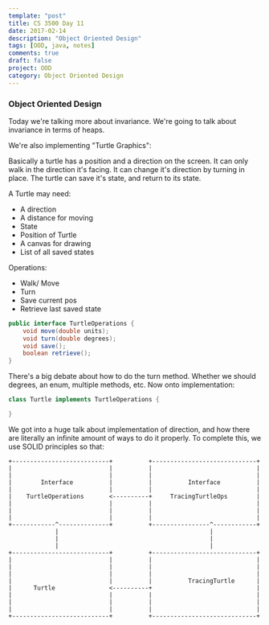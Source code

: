 ```yaml
---
template: "post"
title: CS 3500 Day 11
date: 2017-02-14
description: "Object Oriented Design"
tags: [OOD, java, notes]
comments: true
draft: false
project: OOD
category: Object Oriented Design
---
```


### Object Oriented Design

Today we're talking more about invariance. We're going to talk about invariance in terms of heaps.

We're also implementing "Turtle Graphics":

Basically a turtle has a position and a direction on the screen. It can only walk in the direction it's facing. It can change it's direction by turning in place. The turtle can save it's state, and return to its state.

A Turtle may need:

* A direction
* A distance for moving
* State
* Position of Turtle
* A canvas for drawing
* List of all saved states

Operations:

* Walk/ Move
* Turn
* Save current pos
* Retrieve last saved state

~~~ java
public interface TurtleOperations {
	void move(double units);
	void turn(double degrees);
	void save();
	boolean retrieve();
}
~~~

There's a big debate about how to do the turn method. Whether we should degrees, an enum, multiple methods, etc. Now onto implementation:

~~~ java
class Turtle implements TurtleOperations {

}
~~~

We got into a huge talk about implementation of direction, and how there are literally an infinite amount of ways to do it properly. To complete this, we use SOLID principles so that:

~~~ ascii
+---------------------------+          +-----------------------------+
|                           |          |                             |
|                           |          |                             |
|        Interface          |          |          Interface          |
|                           |          |                             |
|    TurtleOperations       <----------+     TracingTurtleOps        |
|                           |          |                             |
|                           |          |                             |
|                           |          |                             |
+------------^--------------+          +----------------^------------+
             |                                          |
             |                                          |
             |                                          |
+---------------------------+          +-----------------------------+
|                           |          |                             |
|                           |          |                             |
|                           |          |                             |
|                           |          |          TracingTurtle      |
|      Turtle               <----------+                             |
|                           |          |                             |
|                           |          |                             |
|                           |          |                             |
+---------------------------+          +-----------------------------+
~~~

